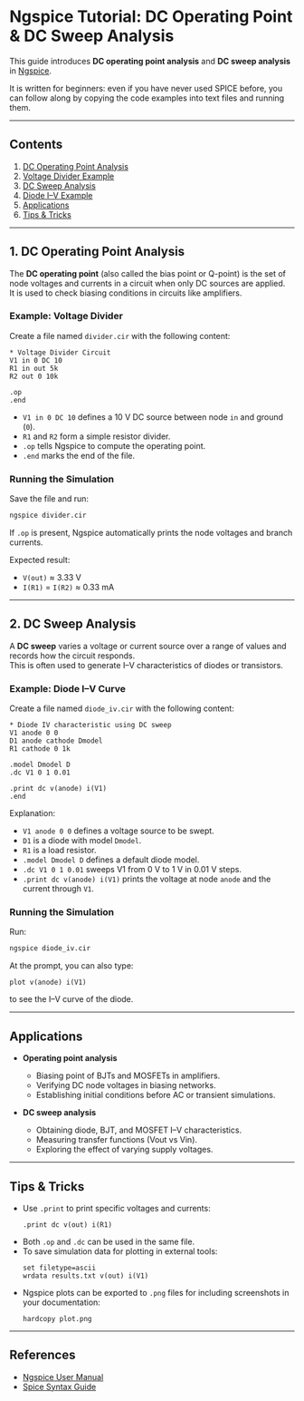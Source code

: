 # Ngspice Tutorial: DC Operating Point & DC Sweep Analysis

This guide introduces **DC operating point analysis** and **DC sweep analysis** in [Ngspice](http://ngspice.sourceforge.net/).  

It is written for beginners: even if you have never used SPICE before, you can follow along by copying the code examples into text files and running them.

---

## Contents

1. [DC Operating Point Analysis](#1-dc-operating-point-analysis)  
2. [Voltage Divider Example](#example-voltage-divider)  
3. [DC Sweep Analysis](#2-dc-sweep-analysis)  
4. [Diode I–V Example](#example-diode-iv-curve)  
5. [Applications](#applications)  
6. [Tips & Tricks](#tips--tricks)  

---

## 1. DC Operating Point Analysis

The **DC operating point** (also called the bias point or Q-point) is the set of node voltages and currents in a circuit when only DC sources are applied.  
It is used to check biasing conditions in circuits like amplifiers.

### Example: Voltage Divider

Create a file named `divider.cir` with the following content:

```spice
* Voltage Divider Circuit
V1 in 0 DC 10
R1 in out 5k
R2 out 0 10k

.op
.end
```

- `V1 in 0 DC 10` defines a 10 V DC source between node `in` and ground (`0`).  
- `R1` and `R2` form a simple resistor divider.  
- `.op` tells Ngspice to compute the operating point.  
- `.end` marks the end of the file.  

### Running the Simulation

Save the file and run:

```bash
ngspice divider.cir
```

If `.op` is present, Ngspice automatically prints the node voltages and branch currents.  

Expected result:

- `V(out)` ≈ 3.33 V  
- `I(R1)` = `I(R2)` ≈ 0.33 mA  

---

## 2. DC Sweep Analysis

A **DC sweep** varies a voltage or current source over a range of values and records how the circuit responds.  
This is often used to generate I–V characteristics of diodes or transistors.

### Example: Diode I–V Curve

Create a file named `diode_iv.cir` with the following content:

```spice
* Diode IV characteristic using DC sweep
V1 anode 0 0
D1 anode cathode Dmodel
R1 cathode 0 1k

.model Dmodel D
.dc V1 0 1 0.01

.print dc v(anode) i(V1)
.end
```

Explanation:

- `V1 anode 0 0` defines a voltage source to be swept.  
- `D1` is a diode with model `Dmodel`.  
- `R1` is a load resistor.  
- `.model Dmodel D` defines a default diode model.  
- `.dc V1 0 1 0.01` sweeps V1 from 0 V to 1 V in 0.01 V steps.  
- `.print dc v(anode) i(V1)` prints the voltage at node `anode` and the current through `V1`.  

### Running the Simulation

Run:

```bash
ngspice diode_iv.cir
```

At the prompt, you can also type:

```
plot v(anode) i(V1)
```

to see the I–V curve of the diode.

---

## Applications

- **Operating point analysis**
  - Biasing point of BJTs and MOSFETs in amplifiers.  
  - Verifying DC node voltages in biasing networks.  
  - Establishing initial conditions before AC or transient simulations.  

- **DC sweep analysis**
  - Obtaining diode, BJT, and MOSFET I–V characteristics.  
  - Measuring transfer functions (Vout vs Vin).  
  - Exploring the effect of varying supply voltages.  

---

## Tips & Tricks

- Use `.print` to print specific voltages and currents:
  ```spice
  .print dc v(out) i(R1)
  ```
- Both `.op` and `.dc` can be used in the same file.  
- To save simulation data for plotting in external tools:
  ```spice
  set filetype=ascii
  wrdata results.txt v(out) i(V1)
  ```
- Ngspice plots can be exported to `.png` files for including screenshots in your documentation:
  ```spice
  hardcopy plot.png
  ```

---

## References

- [Ngspice User Manual](http://ngspice.sourceforge.net/docs.html)  
- [Spice Syntax Guide](https://www.seas.upenn.edu/~jan/spice/spice.overview.html)  
